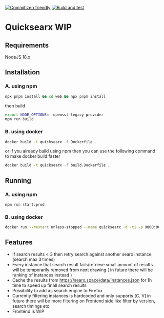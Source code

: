 [![Commitizen friendly](https://img.shields.io/badge/commitizen-friendly-brightgreen.svg)](http://commitizen.github.io/cz-cli/)
[![Build and test](https://github.com/lukaskwkw/quicksearx/actions/workflows/test.yml/badge.svg)](https://github.com/lukaskwkw/quicksearx/actions/workflows/test.yml)
# Quicksearx WIP
## Requirements
NodeJS 18.x

## Installation
### A. using npm
```sh
npx pnpm install && cd web && npx pnpm install
```
then build
```sh
export NODE_OPTIONS=--openssl-legacy-provider   
npm run build
```

### B. using docker
```sh
docker build -t quicksearx -f Dockerfile .
```

or if you already build using npm then you can use the following command to make docker build faster

```sh
docker build -t quicksearx -f build.Dockerfile .
```

## Running
### A. using npm

```sh
npm run start:prod
```

### B. using docker

```sh
docker run --restart unless-stopped --name quicksearx -d -ti -p 9000:9000 quicksearx
```

## Features

* If search results < 3 then retry search against another searx instance (search max 3 times)
* Every instance that search result fails/retrieve small amount of results will be temporarily removed from next drawing ( in future there will be ranking of instances instead )
* Cache the results from https://searx.space/data/instances.json for 1h time to speed up finall search results
* Possibility to add as search engine to Firefox
* Currently filtering instances is hardcoded and only supports [C, V] in future there will be more filtering on Frontend side like filter by version, search timings etc.
* Frontend is WIP

